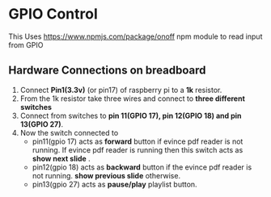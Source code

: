 GPIO Control
================

This Uses https://www.npmjs.com/package/onoff npm module to read input from GPIO

Hardware Connections on breadboard
---------------------------------
1. Connect **Pin1(3.3v)** (or pin17) of raspberry pi to a **1k** resistor.
2. From the 1k resistor take three wires and connect to **three different switches**
3. Connect from switches to **pin 11(GPIO 17), pin 12(GPIO 18) and pin 13(GPIO 27)**.
4. Now the switch connected to 
    * pin11(gpio 17) acts as **forward** button if evince pdf reader is not running. If evince pdf reader is running then this switch acts as **show next slide** .
    * pin12(gpio 18) acts as **backward** button if the evince pdf reader is not running. **show previous slide** otherwise.
    * pin13(gpio 27) acts as **pause/play** playlist button.




